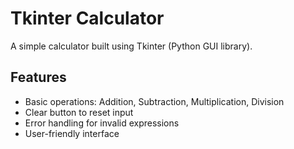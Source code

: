 # Tkinter Calculator

A simple calculator built using Tkinter (Python GUI library).

## Features
- Basic operations: Addition, Subtraction, Multiplication, Division
- Clear button to reset input
- Error handling for invalid expressions
- User-friendly interface

